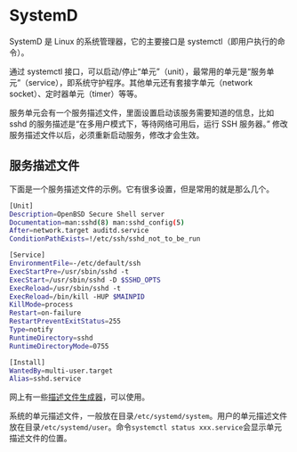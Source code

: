 # SystemD

SystemD 是 Linux 的系统管理器，它的主要接口是 systemctl（即用户执行的命令）。

通过 systemctl 接口，可以启动/停止“单元”（unit），最常用的单元是“服务单元”（service），即系统守护程序。其他单元还有套接字单元（network socket）、定时器单元（timer）等等。

服务单元会有一个服务描述文件，里面设置启动该服务需要知道的信息，比如 sshd 的服务描述是“在多用户模式下，等待网络可用后，运行 SSH 服务器。” 修改服务描述文件以后，必须重新启动服务，修改才会生效。

## 服务描述文件

下面是一个服务描述文件的示例。它有很多设置，但是常用的就是那么几个。

```bash
[Unit]
Description=OpenBSD Secure Shell server
Documentation=man:sshd(8) man:sshd_config(5)
After=network.target auditd.service
ConditionPathExists=!/etc/ssh/sshd_not_to_be_run

[Service]
EnvironmentFile=-/etc/default/ssh
ExecStartPre=/usr/sbin/sshd -t
ExecStart=/usr/sbin/sshd -D $SSHD_OPTS
ExecReload=/usr/sbin/sshd -t
ExecReload=/bin/kill -HUP $MAINPID
KillMode=process
Restart=on-failure
RestartPreventExitStatus=255
Type=notify
RuntimeDirectory=sshd
RuntimeDirectoryMode=0755

[Install]
WantedBy=multi-user.target
Alias=sshd.service
```

网上有一些[描述文件生成器](https://mysystemd.talos.sh/)，可以使用。

系统的单元描述文件，一般放在目录`/etc/systemd/system`。用户的单元描述文件放在目录`/etc/systemd/user`。命令`systemctl status xxx.service`会显示单元描述文件的位置。





